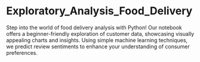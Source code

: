 # Exploratory_Analysis_Food_Delivery
Step into the world of food delivery analysis with Python! Our notebook offers a beginner-friendly exploration of customer data, showcasing visually appealing charts and insights. Using simple machine learning techniques, we predict review sentiments to enhance your understanding of consumer preferences.
